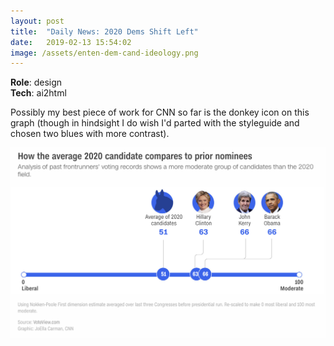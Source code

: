 ```yaml
---
layout: post
title:  "Daily News: 2020 Dems Shift Left"
date:   2019-02-13 15:54:02
image: /assets/enten-dem-cand-ideology.png
---
```


**Role**: design  
**Tech**: ai2html

Possibly my best piece of work for CNN so far is the donkey icon on this graph (though in hindsight I do wish I'd parted with the styleguide and chosen two blues with more contrast).

[![The average of 2020 frontrunners' ideological score according to VoteView.com is more liberal than past candidates'.](/assets/enten-dem-cand-ideology.png)](https://www.cnn.com/2019/02/12/politics/2020-democratic-field-more-liberal-than-past-years/index.html)
